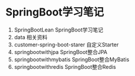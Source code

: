 # SpringBoot学习笔记

1. SpringBootLean SpringBoot学习笔记
2. data 相关资料
3. customer-spring-boot-starer 自定义Starter
4. springbootwithjpa SpringBoot整合JPA
5. springbootwithmybatis SpringBoot整合MyBatis
6. springbootwithredis SpringBoot整合Redis